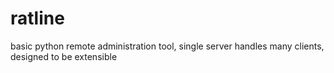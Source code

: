 # ratline
basic python remote administration tool, single server handles many clients, designed to be extensible
